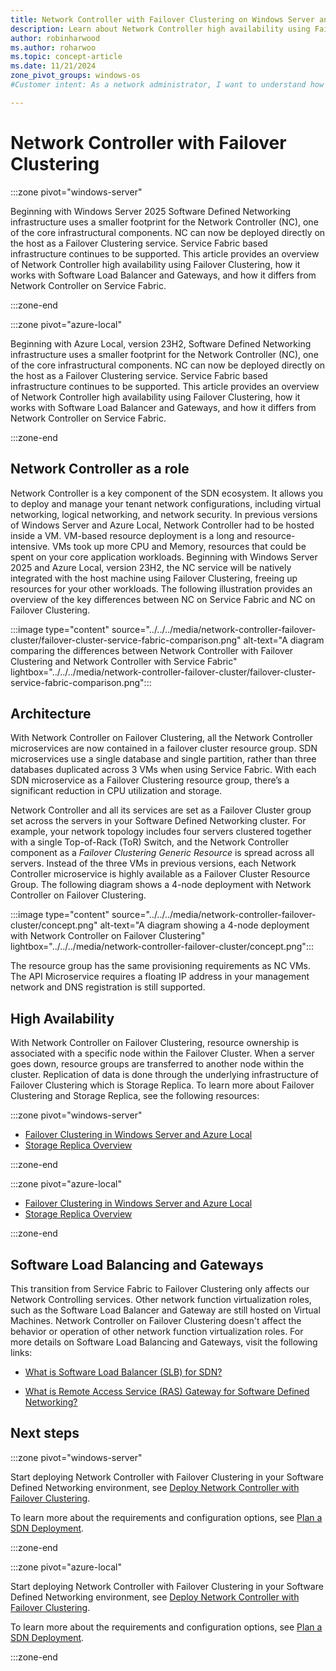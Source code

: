 ```yaml
---
title: Network Controller with Failover Clustering on Windows Server and Azure Local
description: Learn about Network Controller high availability using Failover Clustering for Software Defined Networking (SDN) in Windows Server and Azure Local.
author: robinharwood
ms.author: roharwoo
ms.topic: concept-article 
ms.date: 11/21/2024
zone_pivot_groups: windows-os
#Customer intent: As a network administrator, I want to understand how Network Controller works with Failover Clustering so that I can deploy and manage my tenant network configurations.

---
```


# Network Controller with Failover Clustering

:::zone pivot="windows-server"

Beginning with Windows Server 2025 Software Defined Networking infrastructure uses a smaller footprint for the Network Controller (NC), one of the core infrastructural components. NC can now be deployed directly on the host as a Failover Clustering service. Service Fabric based infrastructure continues to be supported. This article provides an overview of Network Controller high availability using Failover Clustering, how it works with Software Load Balancer and Gateways, and how it differs from Network Controller on Service Fabric.

:::zone-end

:::zone pivot="azure-local"

Beginning with Azure Local, version 23H2, Software Defined Networking infrastructure uses a smaller footprint for the Network Controller (NC), one of the core infrastructural components. NC can now be deployed directly on the host as a Failover Clustering service. Service Fabric based infrastructure continues to be supported. This article provides an overview of Network Controller high availability using Failover Clustering, how it works with Software Load Balancer and Gateways, and how it differs from Network Controller on Service Fabric.

:::zone-end

## Network Controller as a role

Network Controller is a key component of the SDN ecosystem. It allows you to deploy and manage your tenant network configurations, including virtual networking, logical networking, and network security. In previous versions of Windows Server and Azure Local, Network Controller had to be hosted inside a VM. VM-based resource deployment is a long and resource-intensive. VMs took up more CPU and Memory, resources that could be spent on your core application workloads. Beginning with Windows Server 2025 and Azure Local, version 23H2, the NC service will be natively integrated with the host machine using Failover Clustering, freeing up resources for your other workloads. The following illustration provides an overview of the key differences between NC on Service Fabric and NC on Failover Clustering.

:::image type="content" source="../../../media/network-controller-failover-cluster/failover-cluster-service-fabric-comparison.png" alt-text="A diagram comparing the differences between Network Controller with Failover Clustering and Network Controller with Service Fabric" lightbox="../../../media/network-controller-failover-cluster/failover-cluster-service-fabric-comparison.png":::

## Architecture

With Network Controller on Failover Clustering, all the Network Controller microservices are now contained in a failover cluster resource group. SDN microservices use a single database and single partition, rather than three databases duplicated across 3 VMs when using Service Fabric. With each SDN microservice as a Failover Clustering resource group, there’s a significant reduction in CPU utilization and storage.

Network Controller and all its services are set as a Failover Cluster group set across the servers in your Software Defined Networking cluster. For example, your network topology includes four servers clustered together with a single Top-of-Rack (ToR) Switch, and the Network Controller component as a _Failover Clustering Generic Resource_ is spread across all servers. Instead of the three VMs in previous versions, each Network Controller microservice is highly available as a Failover Cluster Resource Group. The following diagram shows a 4-node deployment with Network Controller on Failover Clustering.

:::image type="content" source="../../../media/network-controller-failover-cluster/concept.png" alt-text="A diagram showing a 4-node deployment with Network Controller on Failover Clustering" lightbox="../../../media/network-controller-failover-cluster/concept.png":::

The resource group has the same provisioning requirements as NC VMs. The API Microservice requires a floating IP address in your management network and DNS registration is still supported.

## High Availability

With Network Controller on Failover Clustering, resource ownership is associated with a specific node within the Failover Cluster. When a server goes down, resource groups are transferred to another node within the cluster. Replication of data is done through the underlying infrastructure of Failover Clustering which is Storage Replica. To learn more about Failover Clustering and Storage Replica, see the following resources:

:::zone pivot="windows-server"

- [Failover Clustering in Windows Server and Azure Local](../../../../failover-clustering/failover-clustering-overview.md)
- [Storage Replica Overview](../../../../storage/storage-replica/storage-replica-overview.md)

:::zone-end

:::zone pivot="azure-local"

- [Failover Clustering in Windows Server and Azure Local](../../../../failover-clustering/failover-clustering-overview.md?context=/azure-local/context/context)
- [Storage Replica Overview](../../../../storage/storage-replica/storage-replica-overview.md?context=/azure-local/context/context)

:::zone-end

## Software Load Balancing and Gateways

This transition from Service Fabric to Failover Clustering only affects our Network Controlling services. Other network function virtualization roles, such as the Software Load Balancer and Gateway are still hosted on Virtual Machines. Network Controller on Failover Clustering doesn't affect the behavior  or operation of other network function virtualization roles. For more details on Software Load Balancing and Gateways, visit the following links:

- [What is Software Load Balancer (SLB) for SDN?](/azure/azure-local/concepts/software-load-balancer)

- [What is Remote Access Service (RAS) Gateway for Software Defined Networking?](/azure/azure-local/concepts/gateway-overview)

## Next steps

:::zone pivot="windows-server"

Start deploying Network Controller with Failover Clustering in your Software Defined Networking environment, see [Deploy Network Controller with Failover Clustering](../../deploy/deploy-network-controller-failover-clustering.md).

To learn more about the requirements and configuration options, see [Plan a SDN Deployment](/azure/azure-local/concepts/plan-software-defined-networking-infrastructure).

:::zone-end

:::zone pivot="azure-local"

Start deploying Network Controller with Failover Clustering in your Software Defined Networking environment, see [Deploy Network Controller with Failover Clustering](../../deploy/deploy-network-controller-failover-clustering.md?context=/azure-local/context/context).

To learn more about the requirements and configuration options, see [Plan a SDN Deployment](/azure/azure-local/concepts/plan-software-defined-networking-infrastructure?context=/azure-local/context/context).

:::zone-end
